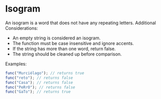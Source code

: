 # Isogram

An isogram is a word that does not have any repeating letters. Additional Considerations:

- An empty string is considered an isogram.
- The function must be case insensitive and ignore accents.
- If the string has more than one word, return false.
- The string should be cleaned up before comparison.

Examples:

```js
func("Murciélago"); // returns true
func("reto"); // returns false
func("Casa"); // returns false
func("PeRrO"); // returns false
func("GaTo"); // returns true
```
